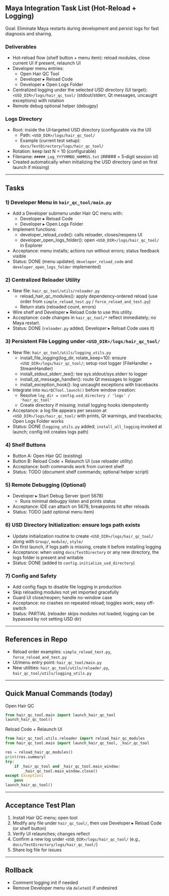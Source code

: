 ## Maya Integration Task List (Hot-Reload + Logging)

Goal: Eliminate Maya restarts during development and persist logs for fast diagnosis and sharing.

### Deliverables
- Hot-reload flow (shelf button + menu item): reload modules, close current UI if present, relaunch UI
- Developer menu entries:
  - Open Hair QC Tool
  - Developer ▸ Reload Code
  - Developer ▸ Open Logs Folder
- Centralized logging under the selected USD directory (UI target): `<USD_DIR>/logs/hair_qc_tool/` (stdout/stderr, Qt messages, uncaught exceptions) with rotation
- Remote debug optional helper (debugpy)

### Logs Directory
- Root: inside the UI‑targeted USD directory (configurable via the UI)
  - Path: `<USD_DIR>/logs/hair_qc_tool/`
  - Example (current test setup): `docs/TestDirectory/logs/hair_qc_tool/`
- Rotation: keep last N = 10 (configurable)
- Filename: `#####_Log_YYYYMMDD_HHMMSS.txt` (##### = 5‑digit session id)
- Created automatically when initializing the USD directory (and on first launch if missing)

---

## Tasks

### 1) Developer Menu in `hair_qc_tool/main.py`
- Add a Developer submenu under Hair QC menu with:
  - Developer ▸ Reload Code
  - Developer ▸ Open Logs Folder
- Implement functions:
  - developer_reload_code(): calls reloader, closes/reopens UI
  - developer_open_logs_folder(): open `<USD_DIR>/logs/hair_qc_tool/` in Explorer
- Acceptance: menu installs; actions run without errors; status feedback visible
- Status: DONE (menu updated; `developer_reload_code` and `developer_open_logs_folder` implemented)

### 2) Centralized Reloader Utility
- New file: `hair_qc_tool/utils/reloader.py`
  - reload_hair_qc_modules(): apply dependency-ordered reload (use order from `simple_reload_test.py` / `force_reload_and_test.py`)
  - Return stats (reloaded count, errors)
- Wire shelf and Developer ▸ Reload Code to use this utility.
- Acceptance: code changes in `hair_qc_tool/*` reflect immediately; no Maya restart.
- Status: DONE (`reloader.py` added; Developer ▸ Reload Code uses it)

### 3) Persistent File Logging under `<USD_DIR>/logs/hair_qc_tool/`
- New file: `hair_qc_tool/utils/logging_utils.py`
  - install_file_logging(log_dir, rotate_keep=10): ensure `<USD_DIR>/logs/hair_qc_tool/`; setup root logger (FileHandler + StreamHandler)
  - install_stdout_stderr_tee(): tee sys.stdout/sys.stderr to logger
  - install_qt_message_handler(): route Qt messages to logger
  - install_exception_hook(): log uncaught exceptions with tracebacks
- Integrate into `HairQCTool.launch()` before window creation:
  - Resolve `log_dir = config.usd_directory / 'logs' / 'hair_qc_tool'`
  - Create directory if missing; install logging hooks idempotently
- Acceptance: a log file appears per session at `<USD_DIR>/logs/hair_qc_tool/` with prints, Qt warnings, and tracebacks; Open Logs Folder works
- Status: DONE (`logging_utils.py` added; `install_all_logging` invoked at launch; config init creates logs path)

### 4) Shelf Buttons
- Button A: Open Hair QC (existing)
- Button B: Reload Code + Relaunch UI (use reloader utility)
- Acceptance: both commands work from current shelf
- Status: TODO (document shelf commands; optional helper script)

### 5) Remote Debugging (Optional)
- Developer ▸ Start Debug Server (port 5678)
  - Runs minimal debugpy listen and prints status
- Acceptance: IDE can attach on 5678; breakpoints hit after reloads
- Status: TODO (add optional menu item)

### 6) USD Directory Initialization: ensure logs path exists
- Update initialization routine to create `<USD_DIR>/logs/hair_qc_tool/` along with `Group/`, `module/`, `style/`
- On first launch, if logs path is missing, create it before installing logging
- Acceptance: when using `docs/TestDirectory` or any new directory, the logs folder is present and writable
- Status: DONE (added to `config.initialize_usd_directory`)

### 7) Config and Safety
- Add config flags to disable file logging in production
- Skip reloading modules not yet imported gracefully
- Guard UI close/reopen; handle no-window case
- Acceptance: no crashes on repeated reload; toggles work; easy off-switch
- Status: PARTIAL (reloader skips modules not loaded; logging can be bypassed by not setting USD dir)

---

## References in Repo
- Reload order examples: `simple_reload_test.py`, `force_reload_and_test.py`
- UI/menu entry point: `hair_qc_tool/main.py`
- New utilities: `hair_qc_tool/utils/reloader.py`, `hair_qc_tool/utils/logging_utils.py`

---

## Quick Manual Commands (today)

Open Hair QC
```python
from hair_qc_tool.main import launch_hair_qc_tool
launch_hair_qc_tool()
```

Reload Code + Relaunch UI
```python
from hair_qc_tool.utils.reloader import reload_hair_qc_modules
from hair_qc_tool.main import launch_hair_qc_tool, _hair_qc_tool

res = reload_hair_qc_modules()
print(res.summary)
try:
    if _hair_qc_tool and _hair_qc_tool.main_window:
        _hair_qc_tool.main_window.close()
except Exception:
    pass
launch_hair_qc_tool()
```

---

## Acceptance Test Plan
1) Install Hair QC menu; open tool
2) Modify any file under `hair_qc_tool/`, then use Developer ▸ Reload Code (or shelf button)
3) Verify UI relaunches; changes reflect
4) Confirm a new log under `<USD_DIR>/logs/hair_qc_tool/` (e.g., `docs/TestDirectory/logs/hair_qc_tool/`)
5) Share log file for issues

---

## Rollback
- Comment logging init if needed
- Remove Developer menu via `deleteUI` if undesired
